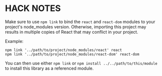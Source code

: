 # HACK NOTES

Make sure to use `npm link` to bind the `react` and `react-dom` modules to your project's node_modules version.
Otherwise, importing this project may results in multiple copies of React that may conflict in your project.

Example:

````
npm link '../path/to/project/node_modules/react' react
npm link '../path/to/project/node_modules/react-dom' react-dom
````

You can then use either `npm link` or `npm install ../../path/to/this/module` to install this library as a referenced module.
